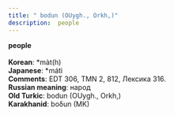 ```yaml
---
title: " bodun (OUygh., Orkh,)"
description:  people
---
```

<strong> people</strong><br><br>
<strong>Korean</strong>:  *màt(h)<br>
<strong>Japanese</strong>:  *mátì<br>
<strong>Comments</strong>:  EDT 306, TMN 2, 812, Лексика 316.<br>
<strong>Russian meaning</strong>:  народ<br>
<strong>Old Turkic</strong>:  bodun (OUygh., Orkh,)<br>
<strong>Karakhanid</strong>:  boδun (MK)<br>


